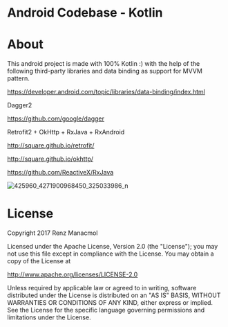 # Android Codebase - Kotlin

# About
This android project is made with 100% Kotlin :) 
with the help of the following third-party libraries and data binding 
as support for MVVM pattern.

https://developer.android.com/topic/libraries/data-binding/index.html

Dagger2

https://github.com/google/dagger

Retrofit2 + OkHttp + RxJava + RxAndroid

http://square.github.io/retrofit/

http://square.github.io/okhttp/

https://github.com/ReactiveX/RxJava


![425960_4271900968450_325033986_n](https://cloud.githubusercontent.com/assets/10010236/19834562/7aca80c8-9e9f-11e6-96c5-36a7db70f8cd.jpg)


# License

Copyright 2017 Renz Manacmol

Licensed under the Apache License, Version 2.0 (the "License");
you may not use this file except in compliance with the License.
You may obtain a copy of the License at

   http://www.apache.org/licenses/LICENSE-2.0

Unless required by applicable law or agreed to in writing, software
distributed under the License is distributed on an "AS IS" BASIS,
WITHOUT WARRANTIES OR CONDITIONS OF ANY KIND, either express or implied.
See the License for the specific language governing permissions and
limitations under the License.
